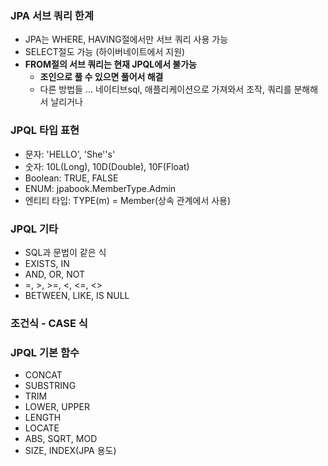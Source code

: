 

### JPA 서브 쿼리 한계
+ JPA는 WHERE, HAVING절에서만 서브 쿼리 사용 가능
+ SELECT절도 가능 (하이버네이트에서 지원)
+ **FROM절의 서브 쿼리는 현재 JPQL에서 불가능**
    + **조인으로 풀 수 있으면 풀어서 해결**
    + 다른 방법들 ... 네이티브sql, 애플리케이션으로 가져와서 조작, 쿼리를 분해해서 날리거나

### JPQL 타입 표현
+ 문자: 'HELLO', 'She''s'
+ 숫자: 10L(Long), 10D(Double), 10F(Float)
+ Boolean: TRUE, FALSE
+ ENUM: jpabook.MemberType.Admin
+ 엔티티 타입: TYPE(m) = Member(상속 관계에서 사용)

### JPQL 기타
+ SQL과 문법이 같은 식
+ EXISTS, IN
+ AND, OR, NOT
+ =, >, >=, <, <=, <>
+ BETWEEN, LIKE, IS NULL

### 조건식 - CASE 식

### JPQL 기본 함수
+ CONCAT
+ SUBSTRING
+ TRIM
+ LOWER, UPPER
+ LENGTH
+ LOCATE
+ ABS, SQRT, MOD
+ SIZE, INDEX(JPA 용도)
